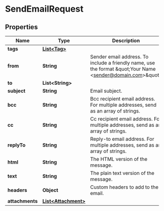 

# SendEmailRequest


## Properties

| Name | Type | Description | Notes |
|------------ | ------------- | ------------- | -------------|
|**tags** | [**List&lt;Tag&gt;**](Tag.md) |  |  [optional] |
|**from** | **String** | Sender email address. To include a friendly name, use the format \&quot;Your Name &lt;sender@domain.com&gt;\&quot;. |  |
|**to** | **List&lt;String&gt;** |  |  |
|**subject** | **String** | Email subject. |  |
|**bcc** | **String** | Bcc recipient email address. For multiple addresses, send as an array of strings. |  [optional] |
|**cc** | **String** | Cc recipient email address. For multiple addresses, send as an array of strings. |  [optional] |
|**replyTo** | **String** | Reply-to email address. For multiple addresses, send as an array of strings. |  [optional] |
|**html** | **String** | The HTML version of the message. |  [optional] |
|**text** | **String** | The plain text version of the message. |  [optional] |
|**headers** | **Object** | Custom headers to add to the email. |  [optional] |
|**attachments** | [**List&lt;Attachment&gt;**](Attachment.md) |  |  [optional] |



